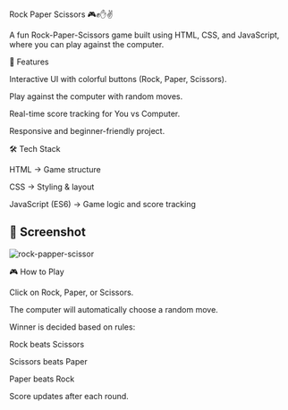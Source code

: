 Rock Paper Scissors 🎮✊✋✌️

A fun Rock-Paper-Scissors game built using HTML, CSS, and JavaScript, where you can play against the computer.

🚀 Features

Interactive UI with colorful buttons (Rock, Paper, Scissors).

Play against the computer with random moves.

Real-time score tracking for You vs Computer.

Responsive and beginner-friendly project.

🛠️ Tech Stack

HTML → Game structure

CSS → Styling & layout

JavaScript (ES6) → Game logic and score tracking

## 📸 Screenshot
![rock-papper-scissor](https://github.com/user-attachments/assets/d34cf2d2-949c-4ce9-9eaa-08494408e79e)

🎮 How to Play

Click on Rock, Paper, or Scissors.

The computer will automatically choose a random move.

Winner is decided based on rules:

Rock beats Scissors

Scissors beats Paper

Paper beats Rock

Score updates after each round.
